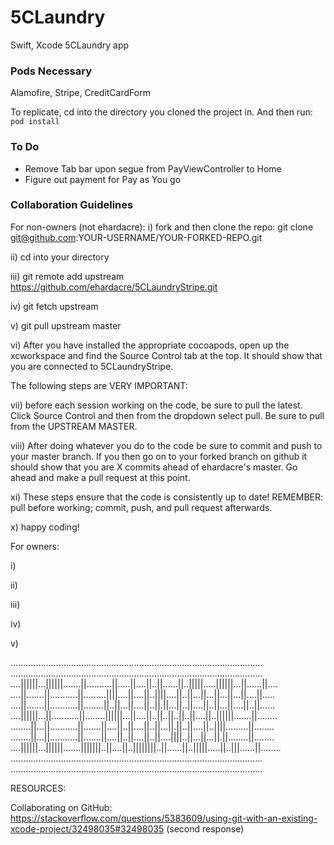 # 5CLaundry
Swift, Xcode 5CLaundry app


### Pods Necessary
Alamofire, 
Stripe, 
CreditCardForm

To replicate, cd into the directory you cloned the project in. And then run: ```pod install```

### To Do
* Remove Tab bar upon segue from PayViewController to Home
* Figure out payment for Pay as You go



### Collaboration Guidelines

For non-owners (not ehardacre):
i) fork and then clone the repo: git clone git@github.com:YOUR-USERNAME/YOUR-FORKED-REPO.git

ii) cd into your directory

iii) git remote add upstream https://github.com/ehardacre/5CLaundryStripe.git

iv) git fetch upstream

v) git pull upstream master

vi) After you have installed the appropriate cocoapods, open up the xcworkspace and find the Source Control tab at the top. It should show that you are connected to 5CLaundryStripe. 

The following steps are VERY IMPORTANT:

vii) before each session working on the code, be sure to pull the latest. Click Source Control and then from the dropdown select pull. Be sure to pull from the UPSTREAM MASTER.

viii) After doing whatever you do to the code be sure to commit and push to your master branch. If you then go on to your forked branch on github it should show that you are X commits ahead of ehardacre's master. Go ahead and make a pull request at this point. 

xi) These steps ensure that the code is consistently up to date! REMEMBER: pull before working; commit, push, and pull request afterwards. 

x) happy coding!



For owners:

i)

ii)

iii)

iv)

v)


....................................................................................................
....................................................................................................
....||||||...||||||.......||..........||.....||....||..||......||..|||||.....||||||...||......||....
....||.......||...........||.........||||....||....||..||||....||..||...||...||...||...||....||.....
....||.......||...........||........||..||...||....||..||.||...||..||....||..||...||....||..||......
....||||||...||...........||........||||||...||....||..||..||..||..||....||..||||||.......||........
........||...||...........||.......||....||..||....||..||...||.||..||....||..||||.........||........
........||...||...........||.......||....||..||....||..||....||||..||...||...||.||........||........
....||||||...||||||.......|||||||..||....||..||||||||..||......||..|||||.....||..|||......||........
....................................................................................................
....................................................................................................





RESOURCES:

Collaborating on GitHub:
https://stackoverflow.com/questions/5383609/using-git-with-an-existing-xcode-project/32498035#32498035
(second response)





